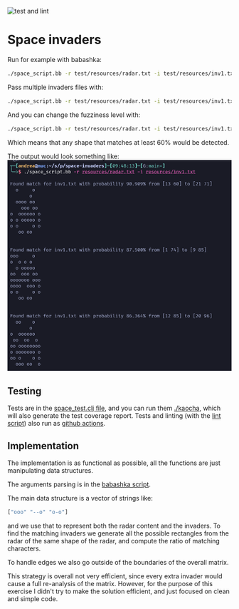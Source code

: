 ![test and lint](https://github.com/AndreaCrotti/space-invaders/actions/workflows/test.yml/badge.svg)

# Space invaders

Run for example with babashka:

```sh
./space_script.bb -r test/resources/radar.txt -i test/resources/inv1.txt
```

Pass multiple invaders files with:

```sh
./space_script.bb -r test/resources/radar.txt -i test/resources/inv1.txt test/resources/inv2.txt
```


And you can change the fuzziness level with:

```sh
./space_script.bb -r test/resources/radar.txt -i test/resources/inv1.txt -f 0.6
```

Which means that any shape that matches at least 60% would be detected.

The output would look something like:
![space script screenshot](./screenshot.png)

## Testing

Tests are in the [space_test.clj file](./test/space_test.clj), and you can run them [./kaocha](./kaocha), which will also generate the test coverage report.
Tests and linting (with the [lint script](./lint)) also run as [github actions](https://github.com/AndreaCrotti/space-invaders/actions).

## Implementation

The implementation is as functional as possible, all the functions are just manipulating data structures.

The arguments parsing is in the [babashka script](./space_script.bb).

The main data structure is a vector of strings like:

```clojure
["ooo" "--o" "o-o"]
```

and we use that to represent both the radar content and the invaders.
To find the matching invaders we generate all the possible rectangles from the radar of the same shape of the radar, and compute the ratio of matching characters.

To handle edges we also go outside of the boundaries of the overall matrix.

This strategy is overall not very efficient, since every extra invader would cause a full re-analysis of the matrix.
However, for the purpose of this exercise I didn't try to make the solution efficient, and just focused on clean and simple code.
